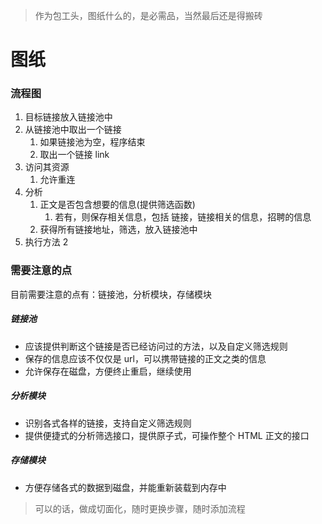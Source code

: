 > 作为包工头，图纸什么的，是必需品，当然最后还是得搬砖

# 图纸

### 流程图

1. 目标链接放入链接池中
2. 从链接池中取出一个链接
   1. 如果链接池为空，程序结束
   2. 取出一个链接 link
3. 访问其资源
   1. 允许重连
4. 分析
   1. 正文是否包含想要的信息(提供筛选函数)
      1. 若有，则保存相关信息，包括 链接，链接相关的信息，招聘的信息
   2. 获得所有链接地址，筛选，放入链接池中
5. 执行方法 2

### 需要注意的点

目前需要注意的点有：链接池，分析模块，存储模块

##### 链接池

* 应该提供判断这个链接是否已经访问过的方法，以及自定义筛选规则
* 保存的信息应该不仅仅是 url，可以携带链接的正文之类的信息
* 允许保存在磁盘，方便终止重启，继续使用

##### 分析模块

* 识别各式各样的链接，支持自定义筛选规则
* 提供便捷式的分析筛选接口，提供原子式，可操作整个 HTML 正文的接口

##### 存储模块

* 方便存储各式的数据到磁盘，并能重新装载到内存中



> 可以的话，做成切面化，随时更换步骤，随时添加流程